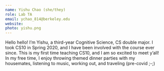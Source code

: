 ```yaml
---
name: Yishu Chao (she/they)
role: Lab TA
email: ychao_814@berkeley.edu
website:
photo: yishu.png
---
```

Hello hello! I’m Yishu, a third-year Cognitive Science, CS double major. I took CS10 in Spring 2020, and I have been involved with the course ever since. This is my first time teaching CS10, and I am so excited to meet y’all! In my free time, I enjoy throwing themed dinner parties with my housemates, listening to music, working out, and traveling (pre-covid ;-;)

